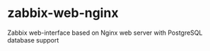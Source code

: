 # zabbix-web-nginx

Zabbix web-interface based on Nginx web server with PostgreSQL database support
